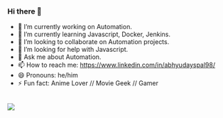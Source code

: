 ### Hi there 👋


- 🔭 I’m currently working on Automation.
- 🌱 I’m currently learning Javascript, Docker, Jenkins.
- 👯 I’m looking to collaborate on Automation projects.
- 🤔 I’m looking for help with Javascript.
- 💬 Ask me about Automation.
- 📫 How to reach me: https://www.linkedin.com/in/abhyudayspal98/
- 😄 Pronouns: he/him
- ⚡ Fun fact: Anime Lover // Movie Geek // Gamer

</br>

<img align = "center" src ="https://github-readme-stats.vercel.app/api/top-langs/?username=AbhyudaySinghPal">
